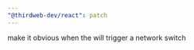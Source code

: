 ```yaml
---
"@thirdweb-dev/react": patch
---
```


make it obvious when the <Web3Button /> will trigger a network switch
